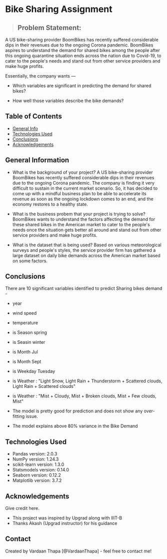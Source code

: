 # Bike Sharing Assignment
> ## Problem Statement:

A US bike-sharing provider BoomBikes has recently suffered considerable dips in their revenues due to the ongoing Corona pandemic. BoomBikes aspires to understand the demand for shared bikes among the people after this ongoing quarantine situation ends across the nation due to Covid-19, to cater to the people's needs and stand out from other service providers and make huge profits.

Essentially, the company wants —

- Which variables are significant in predicting the demand for shared bikes?

- How well those variables describe the bike demands?


## Table of Contents
* [General Info](#general-information)
* [Technologies Used](#technologies-used)
* [Conclusions](#conclusions)
* [Acknowledgements](#acknowledgements)


## General Information
- What is the background of your project?
    A US bike-sharing provider BoomBikes has recently suffered considerable dips in their revenues due to the ongoing Corona pandemic. The company is finding it very difficult to sustain in the current market scenario. So, it has decided to come up with a mindful business plan to be able to accelerate its revenue as soon as the ongoing lockdown comes to an end, and the economy restores to a healthy state. 

- What is the business probem that your project is trying to solve?
    BoomBikes wants to understand the factors affecting the demand for these shared bikes in the American market to cater to the people's needs once the situation gets better all around and stand out from other service providers and make huge profits.

- What is the dataset that is being used?
    Based on various meteorological surveys and people's styles, the service provider firm has gathered a large dataset on daily bike demands across the American market based on some factors.


## Conclusions
There are 10 significant variables identified to predict Sharing bikes demand - 
- year
- wind speed
- temperature
- is Season spring
- is Seasin winter
- is Month Jul
- is Month Sept
- is Weekday Tuesday
- is Weather : "Light Snow, Light Rain + Thunderstorm + Scattered clouds, Light Rain + Scattered clouds"
- is Weather : "Mist + Cloudy, Mist + Broken clouds, Mist + Few clouds, Mist"

- The model is pretty good for prediction and does not show any over-fitting issue. 
- The model explains above 80% variance in the Bike Demand


## Technologies Used
- Pandas version: 2.0.3
- NumPy version: 1.24.3
- scikit-learn version: 1.3.0
- Statsmodels version: 0.14.0
- Seaborn version: 0.12.2
- Matplotlib version: 3.7.2


## Acknowledgements
Give credit here.
- This project was inspired by Upgrad along with IIIT-B
- Thanks Akash (Upgrad instructor) for his guidance


## Contact
Created by Vardaan Thapa [@VardaanThapa] - feel free to contact me!


<!-- Optional -->
<!-- ## License -->
<!-- This project is open source and available under the [... License](). -->

<!-- You don't have to include all sections - just the one's relevant to your project -->